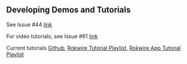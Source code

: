 ## Developing Demos and Tutorials

See Issue #44 [link](https://github.com/rokwire/rokwire-community/issues/44)

For video tutorials, see Issue #61 [link](https://github.com/rokwire/rokwire-community/issues/61)

Current tutorials [Github](https://github.com/rokwire/rokwire-community/blob/master/README.md), [Rokwire Tutorial Playlist](https://www.youtube.com/playlist?list=PLfOmoVklxmn32Rg5K0MS-qgQCS5sQTg0U), [Rokwire App Tutorial Playlist](https://www.youtube.com/playlist?list=PLfOmoVklxmn1hnZiuVTHxnlzGOObU-bkA)
